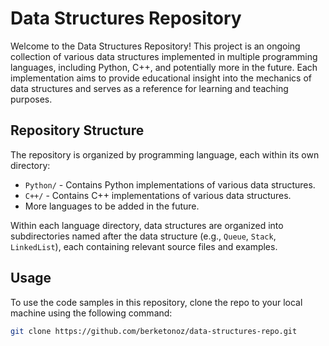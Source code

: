 # Data Structures Repository

Welcome to the Data Structures Repository! This project is an ongoing collection of various data structures implemented in multiple programming languages, including Python, C++, and potentially more in the future. Each implementation aims to provide educational insight into the mechanics of data structures and serves as a reference for learning and teaching purposes.

## Repository Structure

The repository is organized by programming language, each within its own directory:

- `Python/` - Contains Python implementations of various data structures.
- `C++/` - Contains C++ implementations of various data structures.
- More languages to be added in the future.

Within each language directory, data structures are organized into subdirectories named after the data structure (e.g., `Queue`, `Stack`, `LinkedList`), each containing relevant source files and examples.

## Usage

To use the code samples in this repository, clone the repo to your local machine using the following command:

```bash
git clone https://github.com/berketonoz/data-structures-repo.git

